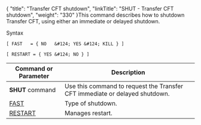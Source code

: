 {
    "title": "Transfer CFT shutdown",
    "linkTitle": "SHUT - Transfer CFT shutdown",
    "weight": "330"
}<span id="About_the_SHUT_Command"></span>This command describes how to shutdown
Transfer CFT, using either an immediate or delayed shutdown.

Syntax

`[ FAST   = { NO   &#124; YES &#124; KILL } ]`

`[ RESTART = { YES &#124; NO } ]`


| Command or Parameter  | Description  |
| --- | --- |
| **SHUT** command | Use this command to request the Transfer CFT immediate or delayed shutdown. |
|  <a href="../../../c_intro_userinterfaces/command_summary/parameter_intro/fast">FAST</a>  | Type of shutdown. |
|  <a href="../../../c_intro_userinterfaces/command_summary/parameter_intro/restart">RESTART</a>  | Manages restart.  |

